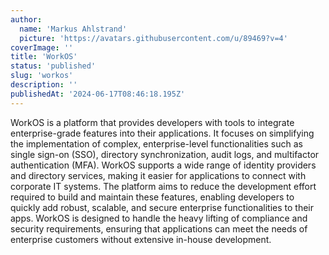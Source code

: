 ```yaml
---
author:
  name: 'Markus Ahlstrand'
  picture: 'https://avatars.githubusercontent.com/u/89469?v=4'
coverImage: ''
title: 'WorkOS'
status: 'published'
slug: 'workos'
description: ''
publishedAt: '2024-06-17T08:46:18.195Z'
---
```


WorkOS is a platform that provides developers with tools to integrate enterprise-grade features into their applications. It focuses on simplifying the implementation of complex, enterprise-level functionalities such as single sign-on (SSO), directory synchronization, audit logs, and multifactor authentication (MFA). WorkOS supports a wide range of identity providers and directory services, making it easier for applications to connect with corporate IT systems. The platform aims to reduce the development effort required to build and maintain these features, enabling developers to quickly add robust, scalable, and secure enterprise functionalities to their apps. WorkOS is designed to handle the heavy lifting of compliance and security requirements, ensuring that applications can meet the needs of enterprise customers without extensive in-house development.